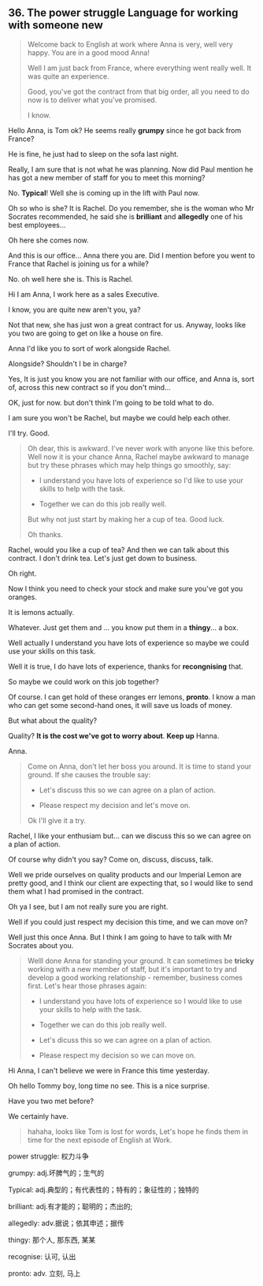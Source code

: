 ## 36. The power struggle Language for working with someone new

> Welcome back to English at work where Anna is very, well very happy. You are in a good mood Anna! 
> 
> Well I am just back from France, where everything went really well. It was quite  an experience.
> 
> Good, you've got the contract from that big order, all you need to do now is to deliver what you've promised. 
> 
> I know.

Hello Anna, is Tom ok? He seems really **grumpy** since he got back from France?

He is fine, he just had to sleep on the sofa last night. 

Really, I am sure that is not what he was planning. Now did Paul mention he has got a new member of staff for you to meet this morning?

No. **Typical**! Well she is coming up in the lift with Paul now. 

Oh so who is she? It is Rachel. Do you remember, she is the woman who Mr Socrates recommended, he said she is **brilliant** and **allegedly** one of his best employees...

Oh here she comes now.

And this is our office... Anna there you are. Did I mention before you went to France that Rachel is joining us for a while?

No. oh well here she is. This is Rachel. 

Hi I am Anna, I work here as a sales Executive.

I know, you are quite new aren't you, ya?

Not that new, she has just won a great contract for us. Anyway, looks like you two are going to get on like a house on fire. 

Anna I'd like you to sort of work alongside Rachel. 

Alongside? Shouldn't I be in charge?

Yes, It is just you know you are not familiar with our office, and Anna is, sort of, across this new contract so if you don't mind...

OK, just for now. but don't think I'm going to be told what to do. 

I am sure you won't be Rachel, but maybe we could help each other. 

I'll try. Good. 

> Oh dear, this is awkward. I've never work with anyone like this before. Well now it is your chance Anna, Rachel maybe awkward to manage but try these phrases which may help things go smoothly, say:
> 
> * I understand you have lots of experience so I'd like to use your skills to help with the task. 
> 
> * Together we can do this job really well.
> 
> But why not just start by making her a cup of tea. Good luck. 
> 
> Oh thanks. 

Rachel, would you like a cup of tea? And then we can talk about this contract. I don't drink tea. Let's just get down to business. 

Oh right. 

Now I think you need to check your stock and make sure you've got you oranges.

It is lemons actually. 

Whatever. Just get them and ... you know put them in a **thingy**... a box.

Well actually I understand you have lots of experience so maybe we could use your skills on this task. 

Well it is true, I do have lots of experience, thanks for **recongnising** that.

So maybe we could work on this job together?

Of course. I can get hold of these oranges err lemons, **pronto**. I know a man who can get some second-hand ones, it will save us loads of money.

But what about the quality? 

Quality? **It is the cost we've got to worry about**. **Keep up** Hanna. 

Anna. 

> Come on Anna, don't let her boss you around. It is time to stand your ground. If she causes the trouble say: 
> 
> * Let's discuss this so we can agree on a plan of action.
> 
> * Please respect my decision and let's move on.
> 
> Ok I'll give it a try. 

Rachel, I like your enthusiam but... can we discuss this so we can agree on a plan of action. 

Of course why didn't you say? Come on, discuss, discuss, talk.

Well we pride ourselves on quality products and our Imperial Lemon are pretty good, and I think our client are expecting that, so I would like to send them what I had promised in the contract. 

Oh ya I see, but I am not really sure you are right.

Well if you could just respect my decision this time, and we can move on?

Well just this once Anna. But I think I am going to have to talk with Mr Socrates about you. 

> Welll done Anna for standing your ground. It can sometimes be **tricky** working with a new member of staff, but it's important to try and develop a good working relationship - remember, business comes first. Let's hear those phrases again:
> 
> * I understand you have lots of experience so I would like to use your skills to help with the task.
> 
> * Together we can do this job really well. 
> 
> * Let's dicuss this so we can agree on a plan of action. 
> 
> * Please respect my decision so we can move on. 

Hi Anna, I can't believe we were in France this time yesterday. 

Oh hello Tommy boy, long time no see. This is a nice surprise.

Have you two met before? 

We certainly have. 

> hahaha, looks like Tom is lost for words, Let's hope he finds them in time for the next episode of English at Work.

power struggle: 权力斗争

grumpy: adj.坏脾气的；生气的

Typical: adj.典型的；有代表性的；特有的；象征性的；独特的

brilliant: adj.有才能的；聪明的；杰出的; 

allegedly: adv.据说；依其申述；据传

thingy: 那个人, 那东西, 某某

recognise: 认可, 认出

pronto: adv. 立刻, 马上
